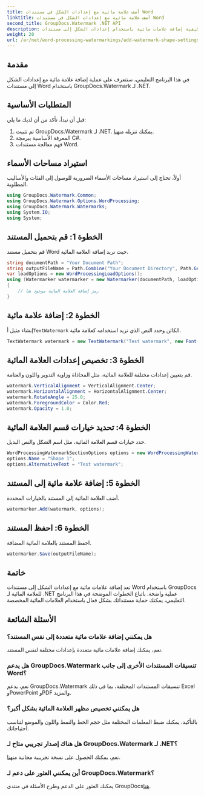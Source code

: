 ```yaml
---
title: أضف علامة مائية مع إعدادات الشكل في مستندات Word
linktitle: أضف علامة مائية مع إعدادات الشكل في مستندات Word
second_title: GroupDocs.Watermark .NET API
description: تعرف على كيفية إضافة علامات مائية باستخدام إعدادات الشكل إلى مستندات Word باستخدام GroupDocs لـ .NET. حماية المستندات الخاصة بك بشكل فعال.
weight: 20
url: /ar/net/word-processing-watermarkings/add-watermark-shape-settings-word-docs/
---
```

## مقدمة
في هذا البرنامج التعليمي، سنتعرف على عملية إضافة علامة مائية مع إعدادات الشكل إلى مستندات Word باستخدام GroupDocs.Watermark لـ .NET.
## المتطلبات الأساسية
قبل أن نبدأ، تأكد من أن لديك ما يلي:
1.  تم تثبيت GroupDocs.Watermark لـ .NET. يمكنك تنزيله من[هنا](https://releases.groupdocs.com/Watermark/net/).
2. المعرفة الأساسية ببرمجة C#.
3. فهم معالجة مستندات Word.

## استيراد مساحات الأسماء
أولاً، تحتاج إلى استيراد مساحات الأسماء الضرورية للوصول إلى الفئات والأساليب المطلوبة.
```csharp
using GroupDocs.Watermark.Common;
using GroupDocs.Watermark.Options.WordProcessing;
using GroupDocs.Watermark.Watermarks;
using System.IO;
using System;
```
## الخطوة 1: قم بتحميل المستند
قم بتحميل مستند Word حيث تريد إضافة العلامة المائية.
```csharp
string documentPath = "Your Document Path";
string outputFileName = Path.Combine("Your Document Directory", Path.GetFileName(documentPath));
var loadOptions = new WordProcessingLoadOptions();
using (Watermarker watermarker = new Watermarker(documentPath, loadOptions))
{
    // رمز إضافة العلامة المائية موجود هنا
}
```
## الخطوة 2: إضافة علامة مائية
 إنشاء مثيل أ`TextWatermark` الكائن وحدد النص الذي تريد استخدامه كعلامة مائية.
```csharp
TextWatermark watermark = new TextWatermark("Test watermark", new Font("Arial", 19));
```
## الخطوة 3: تخصيص إعدادات العلامة المائية
قم بتعيين إعدادات مختلفة للعلامة المائية، مثل المحاذاة وزاوية التدوير واللون والعتامة.
```csharp
watermark.VerticalAlignment = VerticalAlignment.Center;
watermark.HorizontalAlignment = HorizontalAlignment.Center;
watermark.RotateAngle = 25.0;
watermark.ForegroundColor = Color.Red;
watermark.Opacity = 1.0;
```
## الخطوة 4: تحديد خيارات قسم العلامة المائية
حدد خيارات قسم العلامة المائية، مثل اسم الشكل والنص البديل.
```csharp
WordProcessingWatermarkSectionOptions options = new WordProcessingWatermarkSectionOptions();
options.Name = "Shape 1";
options.AlternativeText = "Test watermark";
```
## الخطوة 5: إضافة علامة مائية إلى المستند
أضف العلامة المائية إلى المستند بالخيارات المحددة.
```csharp
watermarker.Add(watermark, options);
```
## الخطوة 6: احفظ المستند
احفظ المستند بالعلامة المائية المضافة.
```csharp
watermarker.Save(outputFileName);
```

## خاتمة
تعد إضافة علامات مائية مع إعدادات الشكل إلى مستندات Word باستخدام GroupDocs للعلامة المائية لـ .NET عملية واضحة. باتباع الخطوات الموضحة في هذا البرنامج التعليمي، يمكنك حماية مستنداتك بشكل فعال باستخدام العلامات المائية المخصصة.
## الأسئلة الشائعة
### هل يمكنني إضافة علامات مائية متعددة إلى نفس المستند؟
نعم، يمكنك إضافة علامات مائية متعددة بإعدادات مختلفة لنفس المستند.
### هل يدعم GroupDocs.Watermark تنسيقات المستندات الأخرى إلى جانب Word؟
نعم، يدعم GroupDocs.Watermark تنسيقات المستندات المختلفة، بما في ذلك Excel وPowerPoint وPDF والمزيد.
### هل يمكنني تخصيص مظهر العلامة المائية بشكل أكبر؟
بالتأكيد، يمكنك ضبط المعلمات المختلفة مثل حجم الخط والنمط واللون والموضع لتناسب احتياجاتك.
### هل هناك إصدار تجريبي متاح لـ GroupDocs.Watermark لـ .NET؟
 نعم، يمكنك الحصول على نسخة تجريبية مجانية من[هنا](https://releases.groupdocs.com/).
### أين يمكنني العثور على دعم لـ GroupDocs.Watermark؟
 يمكنك العثور على الدعم وطرح الأسئلة في منتدى GroupDocs[هنا](https://forum.groupdocs.com/c/watermark/19).